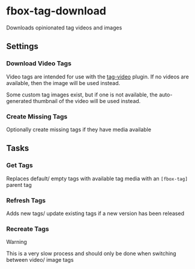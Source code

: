 # fbox-tag-download
Downloads opinionated tag videos and images

## Settings
### Download Video Tags
Video tags are intended for use with the [tag-video](https://github.com/feederbox826/plugins/tree/main/plugins/tag-video) plugin. If no videos are available, then the image will be used instead.

Some custom tag images exist, but if one is not available, the auto-generated thumbnail of the video will be used instead.
### Create Missing Tags
Optionally create missing tags if they have media available

## Tasks
### Get Tags
Replaces default/ empty tags with available tag media with an `[fbox-tag]` parent tag

### Refresh Tags
Adds new tags/ update existing tags if a new version has been released

### Recreate Tags
> [!WARNING]
> This is a very slow process and should only be done when switching between video/ image tags